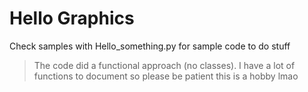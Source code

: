 # Hello Graphics
Check samples with Hello_something.py for sample code to do stuff
>The code did a functional approach (no classes).
>I have a lot of functions to document so please be patient this is a hobby lmao
